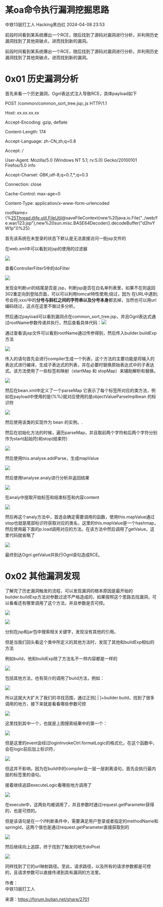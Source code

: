 #  某oa命令执行漏洞挖掘思路   
中铁13层打工人  Hacking黑白红   2024-04-08 23:53  
  
前段时间看到某系统爆出一个RCE，随后找到了源码对漏洞进行分析，并利用历史漏洞找到了其他突破点，进而找到新的漏洞。  
  
前段时间看到某系统爆出一个RCE，随后找到了源码对漏洞进行分析，并利用历史漏洞找到了其他突破点，进而找到新的漏洞。  
# 0x01 历史漏洞分析  
  
首先来看一个历史漏洞，Ognl表达式注入导致RCE，具体payload如下  
  
POST /common/common_sort_tree.jsp;.js HTTP/1.1  
  
Host: xx.xx.xx.xx  
  
Accept-Encoding: gzip, deflate  
  
Content-Length: 174  
  
Accept-Language: zh-CN,zh;q=0.8  
  
Accept: */*  
  
User-Agent: Mozilla/5.0 (Windows NT 5.1; rv:5.0) Gecko/20100101 Firefox/5.0 info  
  
Accept-Charset: GBK,utf-8;q=0.7,*;q=0.3  
  
Connection: close  
  
Cache-Control: max-age=0  
  
Content-Type: application/x-www-form-urlencoded  
  
  
rootName={%25Thread.@fe.util.FileUtil@saveFileContext(new%20java.io.File("../web/fe.war/123.jsp"),new%20sun.misc.BASE64Decoder().decodeBuffer("d2hvYW1p"))%25}  
  
首先该系统在未登录的状态下默认是无法直接访问一些jsp文件的  
  
在web.xml中可以看到对jsp的使用的过滤器  
  
![](https://mmbiz.qpic.cn/sz_mmbiz_png/rf8EhNshONTdFCczrvibkppyTyOn9bXDUub38q3icN6wOyDdsDXlJ76Jc2eLAvHbic8aroNCxYwTsM1Jj6cuMTHhw/640?wx_fmt=png&from=appmsg "")  
  
查看ControllerFilter5中的doFilter  
  
![](https://mmbiz.qpic.cn/sz_mmbiz_png/rf8EhNshONTdFCczrvibkppyTyOn9bXDUliaomgazjHVvFTTeJfranDk2uVlJyK1aRge89DibUaXeAia3gxib1BQFLw/640?wx_fmt=png&from=appmsg "")  
  
发现会判断uri的结尾是否是.jsp，判断jsp是否在白名单列表里，如果不在则返回302重定向到登陆页面，可以可以利用tomcat特性使用;绕过，因为 在URL中遇到;号会将;xxx/中的**分号与斜杠之间的字符串以及分号本身**都去掉，当然也可以用url编码绕过，这点在这里不做过多分析。  
  
然后通过payload可以看到漏洞点在common_sort_tree.jsp，并且Ognl表达式通过rootName参数传递并执行，然后查看具体代码：![](https://mmbiz.qpic.cn/sz_mmbiz_png/rf8EhNshONTdFCczrvibkppyTyOn9bXDUkaH58zN7xpCUqjCLETp7TzAbYy0CF6WkIsS1atKMHibEu2ppKhgcLFg/640?wx_fmt=png&from=appmsg "")  
  
  
通过查看该jsp文件可以看到rootName通过传参得到，然后传入builder.buildExp方法  
  
![](https://mmbiz.qpic.cn/sz_mmbiz_png/rf8EhNshONTdFCczrvibkppyTyOn9bXDU3ia6BxOsPX6qJjMNIs7M4Kk85pCDXpy4TXg2FFlTyEvcgHxHL1tPetw/640?wx_fmt=png&from=appmsg "")  
  
传入的语句首先会进行compiler生成一个列表，这个方法的主要功能是将输入的表达式进行编译，生成子表达式的列表，并在必要时替换原始表达式中的子表达式。该方法使用了一些标签和映射（startMap 和 stopMap）来辅助解析和替换。  
  
![](https://mmbiz.qpic.cn/sz_mmbiz_png/rf8EhNshONTdFCczrvibkppyTyOn9bXDUyHic99E5iaMFDibpBvJtRMsSicoAmKMmficMicpiayNrQpf4DNmB46iaqeGMLw/640?wx_fmt=png&from=appmsg "")  
  
然后在bean.xml中定义了一个parseMap 它表示了每个标签所对应的类方法，例如在payload中使用的是{%%}就对应使用的是objectValueParseImplbean 的标识符  
  
![](https://mmbiz.qpic.cn/sz_mmbiz_png/rf8EhNshONTdFCczrvibkppyTyOn9bXDUs0ZEKKib2LPuCXRdzC8mOgfyxcsVvYK7iakWqqpGIXLclCyrkGKrGw1Q/640?wx_fmt=png&from=appmsg "")  
  
然后使用该类的实现作为 bean 的实例。.  
  
然后在初始化方法的时候，遍历parseMap，并且取前两个字符和后两个字符分别作为start(起始符)和stop(结束符)  
  
![](https://mmbiz.qpic.cn/sz_mmbiz_png/rf8EhNshONTdFCczrvibkppyTyOn9bXDUglnXrlNZ9LE6mPvTKPH7znlAp0KYawQ1vfgiaBpkVZbb3G3uN0t30TQ/640?wx_fmt=png&from=appmsg "")  
  
然后使用this.analyse.addParse，生成mapValue  
  
![](https://mmbiz.qpic.cn/sz_mmbiz_png/rf8EhNshONTdFCczrvibkppyTyOn9bXDUh37QaHwvdXcjPhUm872nZGdYO6YpBa5aEsbzbzvz6btY667CFjNOwg/640?wx_fmt=png&from=appmsg "")  
  
然后使用tanalyse.analy进行分析并返回结果  
  
![](https://mmbiz.qpic.cn/sz_mmbiz_png/rf8EhNshONTdFCczrvibkppyTyOn9bXDU7uxzU0UHQH8E76tJ5c7YkqQx0mBzaMOhPXuSOmNbTdV043fNnPlZ6A/640?wx_fmt=png&from=appmsg "")  
  
在analy中提取开始标签和结束标签和内容content  
  
![](https://mmbiz.qpic.cn/sz_mmbiz_png/rf8EhNshONTdFCczrvibkppyTyOn9bXDUrCay4MQnBDR2JbHMuplAwNicutzMxIXybza3b6xV53yN134UoFbozSg/640?wx_fmt=png&from=appmsg "")  
  
然后再这个analy方法中，首选会确定需要调用的函数，使用this.mapValue通过stop也就是尾部标识符获取对应的类名，这里的this.mapValue是一个hashmap，然后使用最下面的p.load调用对应的方法。在该方法中然后调用了getValue，这里代码就省略了  
  
![](https://mmbiz.qpic.cn/sz_mmbiz_png/rf8EhNshONTdFCczrvibkppyTyOn9bXDUoC0a6VNeRseI425ZM9hjtzgf5bOZX2UkMiavX7Zr0WoIAkiacWfN5IhQ/640?wx_fmt=png&from=appmsg "")  
  
最终到达Ognl.getValue并执行Ognl语句造成RCE。  
# 0x02 其他漏洞发现  
  
了解完了历史漏洞触发的流程，可以发现漏洞的根本原因是最开始的builder.buildExp方法对参数过滤不严格造成的，如果按照这个思路去找漏洞，可以看看还有哪里调用了这个方法，并且参数是否可控。  
  
![](https://mmbiz.qpic.cn/sz_mmbiz_png/rf8EhNshONTdFCczrvibkppyTyOn9bXDUJicls51efBdxen3V1ZSCbQfvCnFYiaDbfEQpib5EHCSBYQiarHInVouJXg/640?wx_fmt=png&from=appmsg "")  
  
![](https://mmbiz.qpic.cn/sz_mmbiz_png/rf8EhNshONTdFCczrvibkppyTyOn9bXDUbVt5Kf40bjoSah1VvbQASfkp0INoXvDvkB6mypxwQubhrZ47YBhnzQ/640?wx_fmt=png&from=appmsg "")  
  
分别在jsp和jar包中搜索相关关键字，发现没有其他的引用。  
  
但是当我们回头看这个类中所定义的其他方法时，发现了其他和buildExp相似的方法  
  
例如build，他和buildExp除了方法名不一样内容都是一样的  
  
![](https://mmbiz.qpic.cn/sz_mmbiz_png/rf8EhNshONTdFCczrvibkppyTyOn9bXDUcYCf3KXZtrJ77a3UhJzBd7g31yxYNboHccdibYRAWhfBEETDZD0a56g/640?wx_fmt=png&from=appmsg "")  
  
包括其他方法，也有简介的调用了build方法，例如：  
  
![](https://mmbiz.qpic.cn/sz_mmbiz_png/rf8EhNshONTdFCczrvibkppyTyOn9bXDUia7Qfiaicffy4IibcRficcjujxE8VMYYicf8pfYTiabkpqxwO30BRDRorqbbQ/640?wx_fmt=png&from=appmsg "")  
  
所以这就大大扩大了我们的寻找范围，通过正则[\.| ]+builder\.build，找到了很多调用的地方，接下来就是看看哪些参数可控  
  
![](https://mmbiz.qpic.cn/sz_mmbiz_png/rf8EhNshONTdFCczrvibkppyTyOn9bXDU5iaEhfgSKrwjmiceNzUdmzAbu175G95BEy4hBZHUpJZoyI1RChA3DGWA/640?wx_fmt=png&from=appmsg "")  
  
这里找到其中一个，也就是上图搜索结果中的第一个：  
  
![](https://mmbiz.qpic.cn/sz_mmbiz_png/rf8EhNshONTdFCczrvibkppyTyOn9bXDU8M2LzJzKCia8dO1BRtqFD7fibwgiaHxgdQ7lnECRK8VNkmY0Mz9sApAOQ/640?wx_fmt=png&from=appmsg "")  
  
但是这里的event会经过loginInvokeCtrl.formatLogic的格式化，在这个函数中，会在logic前后加上标识符，  
  
![](https://mmbiz.qpic.cn/sz_mmbiz_png/rf8EhNshONTdFCczrvibkppyTyOn9bXDUCNlgdtoQj8wvT7C6H4K1X4BSOJkwPznekyFE7Gr3JsJhDatCiba5fPg/640?wx_fmt=png&from=appmsg "")  
  
但这并不影响，因为在build中的compiler会一层一层剥离语句，首先会执行最内层的标签里的语句。  
  
接着继续追踪executeLogic看哪些地方调用了  
  
![](https://mmbiz.qpic.cn/sz_mmbiz_png/rf8EhNshONTdFCczrvibkppyTyOn9bXDUlNurdWRAx4LGNUJicIL6mOV2aDjicdLzFRZ6Ch1ARRI5uPyopKL5Dhpg/640?wx_fmt=png&from=appmsg "")  
  
在execute中，这两处均被调用了，并且参数时通过request.getParameter获得的，也是可控的。  
  
但是该语句是在一个if判断条件中，需要满足用户登录或者指定的methodName和springId，这两个值也是通过request.getParameter直接获取到的  
  
![](https://mmbiz.qpic.cn/sz_mmbiz_png/rf8EhNshONTdFCczrvibkppyTyOn9bXDUkbIYaPSgsq3iaEKZdDicpT4TNrVwQrSxJ0r5ZNvp5T3ic0rOEFLlcYSww/640?wx_fmt=png&from=appmsg "")  
  
然后继续向上追踪，终于找到了触发的地方doPost  
  
![](https://mmbiz.qpic.cn/sz_mmbiz_png/rf8EhNshONTdFCczrvibkppyTyOn9bXDUBo4dxcyFsAtPC4enkTkcwTd61MnplLWekoq4yB80Pr9vNorxKpjGVw/640?wx_fmt=png&from=appmsg "")  
  
同样找到了它的url映射路径。至此，请求路径，以及所有的请求参数都是可控的，且请求参数可以直接传递到具有漏洞的方法里。  
  
  
作者：  
中铁13层打工人  
  
来源：https://forum.butian.net/share/2701  
  
  
  
  
